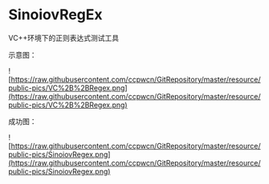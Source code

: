# SinoiovRegEx
VC++环境下的正则表达式测试工具

示意图：

![https://raw.githubusercontent.com/ccpwcn/GitRepository/master/resource/public-pics/VC%2B%2BRegex.png](https://raw.githubusercontent.com/ccpwcn/GitRepository/master/resource/public-pics/VC%2B%2BRegex.png)

成功图：

![https://raw.githubusercontent.com/ccpwcn/GitRepository/master/resource/public-pics/SinoiovRegex.png](https://raw.githubusercontent.com/ccpwcn/GitRepository/master/resource/public-pics/SinoiovRegex.png)
